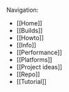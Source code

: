 Navigation:

- [[Home]]
- [[Builds]]
- [[Howto]]
- [[Info]]
- [[Performance]]
- [[Platforms]]
- [[Project ideas]]
- [[Repo]]
- [[Tutorial]]
